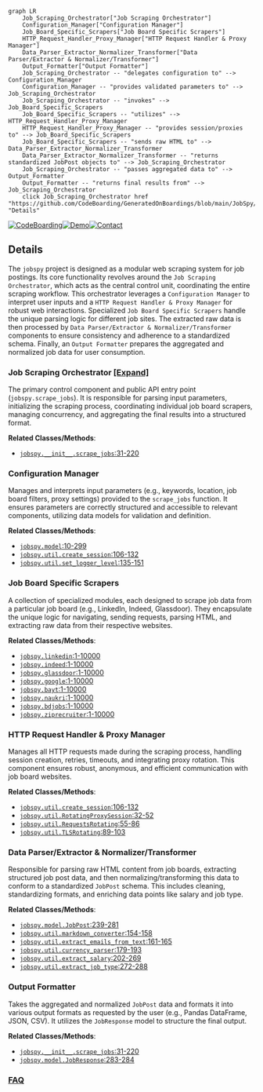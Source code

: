 ```mermaid
graph LR
    Job_Scraping_Orchestrator["Job Scraping Orchestrator"]
    Configuration_Manager["Configuration Manager"]
    Job_Board_Specific_Scrapers["Job Board Specific Scrapers"]
    HTTP_Request_Handler_Proxy_Manager["HTTP Request Handler & Proxy Manager"]
    Data_Parser_Extractor_Normalizer_Transformer["Data Parser/Extractor & Normalizer/Transformer"]
    Output_Formatter["Output Formatter"]
    Job_Scraping_Orchestrator -- "delegates configuration to" --> Configuration_Manager
    Configuration_Manager -- "provides validated parameters to" --> Job_Scraping_Orchestrator
    Job_Scraping_Orchestrator -- "invokes" --> Job_Board_Specific_Scrapers
    Job_Board_Specific_Scrapers -- "utilizes" --> HTTP_Request_Handler_Proxy_Manager
    HTTP_Request_Handler_Proxy_Manager -- "provides session/proxies to" --> Job_Board_Specific_Scrapers
    Job_Board_Specific_Scrapers -- "sends raw HTML to" --> Data_Parser_Extractor_Normalizer_Transformer
    Data_Parser_Extractor_Normalizer_Transformer -- "returns standardized JobPost objects to" --> Job_Scraping_Orchestrator
    Job_Scraping_Orchestrator -- "passes aggregated data to" --> Output_Formatter
    Output_Formatter -- "returns final results from" --> Job_Scraping_Orchestrator
    click Job_Scraping_Orchestrator href "https://github.com/CodeBoarding/GeneratedOnBoardings/blob/main/JobSpy/Job_Scraping_Orchestrator.md" "Details"
```

[![CodeBoarding](https://img.shields.io/badge/Generated%20by-CodeBoarding-9cf?style=flat-square)](https://github.com/CodeBoarding/GeneratedOnBoardings)[![Demo](https://img.shields.io/badge/Try%20our-Demo-blue?style=flat-square)](https://www.codeboarding.org/demo)[![Contact](https://img.shields.io/badge/Contact%20us%20-%20contact@codeboarding.org-lightgrey?style=flat-square)](mailto:contact@codeboarding.org)

## Details

The `jobspy` project is designed as a modular web scraping system for job postings. Its core functionality revolves around the `Job Scraping Orchestrator`, which acts as the central control unit, coordinating the entire scraping workflow. This orchestrator leverages a `Configuration Manager` to interpret user inputs and a `HTTP Request Handler & Proxy Manager` for robust web interactions. Specialized `Job Board Specific Scrapers` handle the unique parsing logic for different job sites. The extracted raw data is then processed by `Data Parser/Extractor & Normalizer/Transformer` components to ensure consistency and adherence to a standardized schema. Finally, an `Output Formatter` prepares the aggregated and normalized job data for user consumption.

### Job Scraping Orchestrator [[Expand]](./Job_Scraping_Orchestrator.md)
The primary control component and public API entry point (`jobspy.scrape_jobs`). It is responsible for parsing input parameters, initializing the scraping process, coordinating individual job board scrapers, managing concurrency, and aggregating the final results into a structured format.


**Related Classes/Methods**:

- <a href="https://github.com/speedyapply/JobSpy/blob/main/jobspy/__init__.py#L31-L220" target="_blank" rel="noopener noreferrer">`jobspy.__init__.scrape_jobs`:31-220</a>


### Configuration Manager
Manages and interprets input parameters (e.g., keywords, location, job board filters, proxy settings) provided to the `scrape_jobs` function. It ensures parameters are correctly structured and accessible to relevant components, utilizing data models for validation and definition.


**Related Classes/Methods**:

- <a href="https://github.com/speedyapply/JobSpy/blob/main/jobspy/model.py#L10-L299" target="_blank" rel="noopener noreferrer">`jobspy.model`:10-299</a>
- <a href="https://github.com/speedyapply/JobSpy/blob/main/jobspy/util.py#L106-L132" target="_blank" rel="noopener noreferrer">`jobspy.util.create_session`:106-132</a>
- <a href="https://github.com/speedyapply/JobSpy/blob/main/jobspy/util.py#L135-L151" target="_blank" rel="noopener noreferrer">`jobspy.util.set_logger_level`:135-151</a>


### Job Board Specific Scrapers
A collection of specialized modules, each designed to scrape job data from a particular job board (e.g., LinkedIn, Indeed, Glassdoor). They encapsulate the unique logic for navigating, sending requests, parsing HTML, and extracting raw data from their respective websites.


**Related Classes/Methods**:

- <a href="https://github.com/speedyapply/JobSpy/blob/main/jobspy/linkedin#L1-L10000" target="_blank" rel="noopener noreferrer">`jobspy.linkedin`:1-10000</a>
- <a href="https://github.com/speedyapply/JobSpy/blob/main/jobspy/indeed#L1-L10000" target="_blank" rel="noopener noreferrer">`jobspy.indeed`:1-10000</a>
- <a href="https://github.com/speedyapply/JobSpy/blob/main/jobspy/glassdoor#L1-L10000" target="_blank" rel="noopener noreferrer">`jobspy.glassdoor`:1-10000</a>
- <a href="https://github.com/speedyapply/JobSpy/blob/main/jobspy/google#L1-L10000" target="_blank" rel="noopener noreferrer">`jobspy.google`:1-10000</a>
- <a href="https://github.com/speedyapply/JobSpy/blob/main/jobspy/bayt#L1-L10000" target="_blank" rel="noopener noreferrer">`jobspy.bayt`:1-10000</a>
- <a href="https://github.com/speedyapply/JobSpy/blob/main/jobspy/naukri#L1-L10000" target="_blank" rel="noopener noreferrer">`jobspy.naukri`:1-10000</a>
- <a href="https://github.com/speedyapply/JobSpy/blob/main/jobspy/bdjobs#L1-L10000" target="_blank" rel="noopener noreferrer">`jobspy.bdjobs`:1-10000</a>
- <a href="https://github.com/speedyapply/JobSpy/blob/main/jobspy/ziprecruiter#L1-L10000" target="_blank" rel="noopener noreferrer">`jobspy.ziprecruiter`:1-10000</a>


### HTTP Request Handler & Proxy Manager
Manages all HTTP requests made during the scraping process, handling session creation, retries, timeouts, and integrating proxy rotation. This component ensures robust, anonymous, and efficient communication with job board websites.


**Related Classes/Methods**:

- <a href="https://github.com/speedyapply/JobSpy/blob/main/jobspy/util.py#L106-L132" target="_blank" rel="noopener noreferrer">`jobspy.util.create_session`:106-132</a>
- <a href="https://github.com/speedyapply/JobSpy/blob/main/jobspy/util.py#L32-L52" target="_blank" rel="noopener noreferrer">`jobspy.util.RotatingProxySession`:32-52</a>
- <a href="https://github.com/speedyapply/JobSpy/blob/main/jobspy/util.py#L55-L86" target="_blank" rel="noopener noreferrer">`jobspy.util.RequestsRotating`:55-86</a>
- <a href="https://github.com/speedyapply/JobSpy/blob/main/jobspy/util.py#L89-L103" target="_blank" rel="noopener noreferrer">`jobspy.util.TLSRotating`:89-103</a>


### Data Parser/Extractor & Normalizer/Transformer
Responsible for parsing raw HTML content from job boards, extracting structured job post data, and then normalizing/transforming this data to conform to a standardized `JobPost` schema. This includes cleaning, standardizing formats, and enriching data points like salary and job type.


**Related Classes/Methods**:

- <a href="https://github.com/speedyapply/JobSpy/blob/main/jobspy/model.py#L239-L281" target="_blank" rel="noopener noreferrer">`jobspy.model.JobPost`:239-281</a>
- <a href="https://github.com/speedyapply/JobSpy/blob/main/jobspy/util.py#L154-L158" target="_blank" rel="noopener noreferrer">`jobspy.util.markdown_converter`:154-158</a>
- <a href="https://github.com/speedyapply/JobSpy/blob/main/jobspy/util.py#L161-L165" target="_blank" rel="noopener noreferrer">`jobspy.util.extract_emails_from_text`:161-165</a>
- <a href="https://github.com/speedyapply/JobSpy/blob/main/jobspy/util.py#L179-L193" target="_blank" rel="noopener noreferrer">`jobspy.util.currency_parser`:179-193</a>
- <a href="https://github.com/speedyapply/JobSpy/blob/main/jobspy/util.py#L202-L269" target="_blank" rel="noopener noreferrer">`jobspy.util.extract_salary`:202-269</a>
- <a href="https://github.com/speedyapply/JobSpy/blob/main/jobspy/util.py#L272-L288" target="_blank" rel="noopener noreferrer">`jobspy.util.extract_job_type`:272-288</a>


### Output Formatter
Takes the aggregated and normalized `JobPost` data and formats it into various output formats as requested by the user (e.g., Pandas DataFrame, JSON, CSV). It utilizes the `JobResponse` model to structure the final output.


**Related Classes/Methods**:

- <a href="https://github.com/speedyapply/JobSpy/blob/main/jobspy/__init__.py#L31-L220" target="_blank" rel="noopener noreferrer">`jobspy.__init__.scrape_jobs`:31-220</a>
- <a href="https://github.com/speedyapply/JobSpy/blob/main/jobspy/model.py#L283-L284" target="_blank" rel="noopener noreferrer">`jobspy.model.JobResponse`:283-284</a>




### [FAQ](https://github.com/CodeBoarding/GeneratedOnBoardings/tree/main?tab=readme-ov-file#faq)
